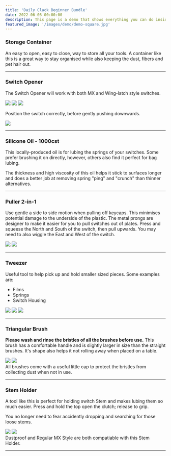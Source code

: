 ```yaml
---
title: 'Daily Clack Beginner Bundle'
date: 2022-06-05 00:00:00
description: This page is a demo that shows everything you can do inside portfolio and blog posts.
featured_image: '/images/demo/demo-square.jpg'
---
```


### Storage Container
An easy to open, easy to close, way to store all your tools. A container like this is a great way to stay organised while also keeping the dust, fibers and pet hair out. 

---

### Switch Opener
The Switch Opener will work with both MX and Wing-latch style switches.

<div class="gallery" data-columns="3">
	<img src="/images/Photo_Blog/Switch_Opener.jpg">
	<img src="/images/Photo_Blog/Switch_Opener_Kailh.jpg">
	<img src="/images/Photo_Blog/Switch_Opener_MX.jpg">
</div>

Position the switch correctly, before gently pushing downwards. 

<div class="gallery2" data-columns="1">
	<img src="/images/Photo_Blog/Switch_Opener_MX_Open.jpg">
</div>

---

### Silicone Oil - 1000cst
This locally-produced oil is for lubing the springs of your switches. Some prefer brushing it on directly, however, others also find it perfect for bag lubing. 
 
<div class="gallery" data-columns="3">

</div>
The thickness and high viscosity of this oil helps it stick to surfaces longer and does a better job at removing spring "ping" and "crunch" than thinner alternatives. 

---

### Puller 2-in-1 
Use gentle a side to side motion when pulling off keycaps. This minimises potential damage to the underside of the plastic. 
The metal prongs are designer to make it easier for you to pull switches out of plates. Press and squeese the North and South of the switch, then pull upwards. 
You may need to also wiggle the East and West of the switch. 

<div class="gallery" data-columns="2">
<img src="/images/Photo_Blog/Wire_Puller.jpg">
<img src="/images/Photo_Blog/Switch_Puller.jpg">
</div>

---

### Tweezer
Useful tool to help pick up and hold smaller sized pieces.
Some examples are:
* Films
* Springs
* Switch Housing

<div class="gallery" data-columns="3">
	<img src="/images/Photo_Blog/Tweeser_Film.jpg">
	<img src="/images/Photo_Blog/Tweeser_Spring.jpg">
	<img src="/images/Photo_Blog/Tweeser_Top.jpg">
</div>

---

### Triangular Brush
**Please wash and rinse the bristles of all the brushes before use.**
This brush has a comfortable handle and is slightly larger in size than the straight brushes. 
It's shape also helps it not rolling away when placed on a table. 

<div class="gallery" data-columns="2">
	<img src="/images/Photo_Blog/Brush_2.jpg">
	<img src="/images/Photo_Blog/Brush.jpg">
</div>
All brushes come with a useful little cap to protect the bristles from collecting dust when not in use.  

---

### Stem Holder
A tool like this is perfect for holding switch Stem and makes lubing them so much easier. Press and hold the top open the clutch; release to grip. 

You no longer need to fear accidently dropping and searching for those loose stems.  

<div class="gallery" data-columns="2">
	<img src="/images/Photo_Blog/Stem_Holder_Dustproof.jpg">
	<img src="/images/Photo_Blog/Stem_Holder_MX.jpg">
</div>
Dustproof and Regular MX Style are both compatiable with this Stem Holder. 

---

